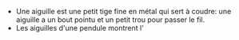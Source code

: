 - Une aiguille est une petit tige fine en métal qui sert à coudre: une aiguille a un bout pointu et un petit trou pour passer le fil.
- Les aiguilles d'une pendule montrent l'
